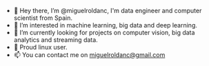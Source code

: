 - 👋 Hey there, I’m @miguelroldanc, I'm data engineer and computer scientist from Spain.
- 👀 I’m interested in machine learning, big data and deep learning.
- 🌱 I’m currently looking for projects on computer vision, big data analytics and streaming data.
- 🐧 Proud linux user.
- 📫 You can contact me on miguelroldanc@gmail.com

<!---
miguelroldanc/miguelroldanc is a ✨ special ✨ repository because it defines the way of thinking of an international student.
Keep on looking outside of your confort zone.
--->
